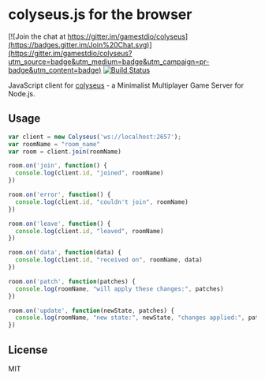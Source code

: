 colyseus.js for the browser
===

[![Join the chat at https://gitter.im/gamestdio/colyseus](https://badges.gitter.im/Join%20Chat.svg)](https://gitter.im/gamestdio/colyseus?utm_source=badge&utm_medium=badge&utm_campaign=pr-badge&utm_content=badge)
[![Build Status](https://secure.travis-ci.org/gamestdio/colyseus.js.png?branch=master)](http://travis-ci.org/gamestdio/colyseus.js)

JavaScript client for [colyseus](https://github.com/gamestdio/colyseus) - a
Minimalist Multiplayer Game Server for Node.js.

## Usage

```javascript
var client = new Colyseus('ws://localhost:2657');
var roomName = "room_name"
var room = client.join(roomName)

room.on('join', function() {
  console.log(client.id, "joined", roomName)
})

room.on('error', function() {
  console.log(client.id, "couldn't join", roomName)
})

room.on('leave', function() {
  console.log(client.id, "leaved", roomName)
})

room.on('data', function(data) {
  console.log(client.id, "received on", roomName, data)
})

room.on('patch', function(patches) {
  console.log(roomName, "will apply these changes:", patches)
})

room.on('update', function(newState, patches) {
  console.log(roomName, "new state:", newState, "changes applied:", patches)
})

```

## License

MIT
